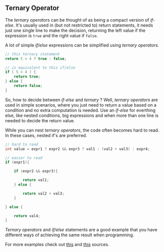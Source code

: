 ## Ternary Operator

The _ternary operators_ can be thought of as being a compact version of _if-else_. It's usually used in (but not restricted to) return statements, it needs just one single line to make the decision, returning the left value if the expression is `true` and the right value if `false`.

A lot of simple _if/else_ expressions can be simplified using _ternary operators_.

```java
// this ternary statement
return 5 > 4 ? true : false;

// is equivalent to this if/else
if ( 5 > 4 ) {
    return true;
} else {
    return false;
}
```

So, how to decide between _if-else_ and _ternary_ ? Well, _ternary operators_ are used in simple scenarios, where you just need to return a value based on a condition and no extra computation is needed. Use an _if-else_ for everthing else, like nested conditions, big expressions and when more than one line is needed to decide the return value.

While you can nest _ternary operators_, the code often becomes hard to read. In these cases, nested if's are preferred.

```java
// hard to read
int value = expr1 ? expr2 && expr3 ? val1 : (val2 + val3) : expr4;

// easier to read
if (expr1){

    if (expr2 && expr3){

        return val1;
    } else {

        return val2 + val3;
    }

} else {

    return val4;
}

```

_Ternary operators_ and _if/else_ statements are a good example that you have different ways of achieving the same result when programming.

For more examples check out [this][ternary-operator-first] and [this][ternary-operator-second] sources.

[ternary-operator-first]: https://www.programiz.com/java-programming/ternary-operator
[ternary-operator-second]: https://www.baeldung.com/java-ternary-operator
